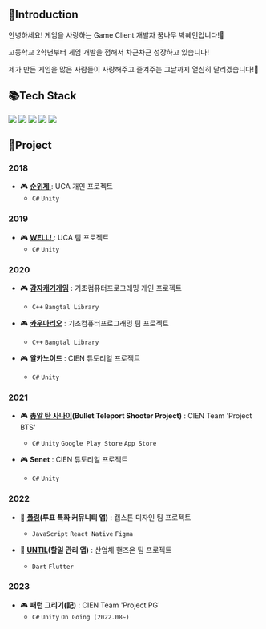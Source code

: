 
## 👏Introduction
안녕하세요! 게임을 사랑하는 Game Client 개발자 꿈나무 박혜인입니다!🌳

고등학교 2학년부터 게임 개발을 접해서 차근차근 성장하고 있습니다!

제가 만든 게임을 많은 사람들이 사랑해주고 즐겨주는 그날까지 열심히 달리겠습니다!🙆


## 📚Tech Stack
<img src="https://img.shields.io/badge/C%23-239120?style=flat&logo=Csharp&logoColor=white"/></a>
<img src="https://img.shields.io/badge/Unity-000000?style=flat&logo=Unity&logoColor=white"/></a>
<img src="https://img.shields.io/badge/Java-007396?style=flat&logo=OpenJDK&logoColor=white"/></a>
<img src="https://img.shields.io/badge/ReactNative-61DAFB?style=flat&logo=React&logoColor=white"/></a>
<img src="https://img.shields.io/badge/Git-F05032?style=flat&logo=Git&logoColor=white"/>


## 🧩Project
### 2018
  - 🎮 [__순위제__ ](https://github.com/gpdls8370/ChickenHierarchy): UCA 개인 프로젝트
    - `C#` `Unity`
    
### 2019
  - 🎮 [__WELL!__ ](https://github.com/gpdls8370/WELL): UCA 팀 프로젝트
    - `C#` `Unity` 
    
### 2020
  - 🎮 [__감자캐기게임__](https://github.com/gpdls8370/Potato) : 기초컴퓨터프로그래밍 개인 프로젝트
    - `C++` `Bangtal Library`
   
  - 🎮 [__카우마리오__](https://github.com/gpdls8370/cauMario) : 기초컴퓨터프로그래밍 팀 프로젝트
    - `C++` `Bangtal Library`
  
  - 🎮 __알카노이드__  : CIEN 튜토리얼 프로젝트
    - `C#` `Unity`
### 2021
  - 🎮 [__총알 탄 사나이__](https://github.com/sanon531/ProjectBTS)__(Bullet Teleport Shooter Project)__ : CIEN Team 'Project BTS'
    - `C#` `Unity` `Google Play Store` `App Store`
  
  - 🎮 __Senet__  : CIEN 튜토리얼 프로젝트
    - `C#` `Unity`
### 2022
  - 📱 [__폴링__](https://github.com/1105nam/polling-client)__(투표 특화 커뮤니티 앱)__ : 캡스톤 디자인 팀 프로젝트
    - `JavaScript` `React Native` `Figma`
   
  - 📱 [__UNTIL__](https://github.com/UNTIL-CAU/UNTIL-Flutter)__(할일 관리 앱)__ : 산업체 핸즈온 팀 프로젝트
    - `Dart` `Flutter`
### 2023
  - 🎮 __패턴 그리기(記)__ : CIEN Team 'Project PG'
    - `C#` `Unity` `On Going (2022.08~)`
